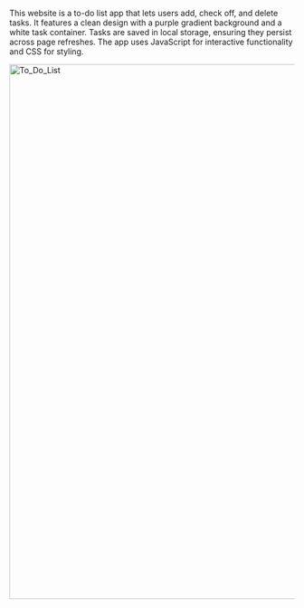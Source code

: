 This website is a to-do list app that lets users add, check off, and delete tasks. It features a clean design with a purple gradient background and a white task container. Tasks are saved in local storage, ensuring they persist across page refreshes. The app uses JavaScript for interactive functionality and CSS for styling.

<img width="946" alt="To_Do_List" src="https://github.com/user-attachments/assets/6fc4f2ff-ccde-4f44-85ac-cb36affef858">
